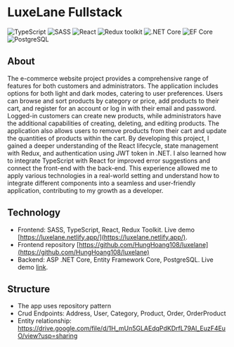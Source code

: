 # LuxeLane Fullstack

![TypeScript](https://img.shields.io/badge/TypeScript-v.4-green)
![SASS](https://img.shields.io/badge/SASS-v.4-hotpink)
![React](https://img.shields.io/badge/React-v.18-blue)
![Redux toolkit](https://img.shields.io/badge/Redux-v.1.9-brown)
![.NET Core](https://img.shields.io/badge/.NET%20Core-v.7-purple)
![EF Core](https://img.shields.io/badge/EF%20Core-v.7-cyan)
![PostgreSQL](https://img.shields.io/badge/PostgreSQL-v.14-drakblue)

## About
The e-commerce website project provides a comprehensive range of features for both customers and administrators. The application includes options for both light and dark modes, catering to user preferences. Users can browse and sort products by category or price, add products to their cart, and register for an account or log in with their email and password. Logged-in customers can create new products, while administrators have the additional capabilities of creating, deleting, and editing products. The application also allows users to remove products from their cart and update the quantities of products within the cart. By developing this project, I gained a deeper understanding of the React lifecycle, state management with Redux, and authentication using JWT token in .NET. I also learned how to integrate TypeScript with React for improved error suggestions and connect the front-end with the back-end. This experience allowed me to apply various technologies in a real-world setting and understand how to integrate different components into a seamless and user-friendly application, contributing to my growth as a developer.

## Technology
* Frontend: SASS, TypeScript, React, Redux Toolkit. Live demo [https://luxelane.netlify.app/](https://luxelane.netlify.app/). 
* Frontend repository [https://github.com/HungHoang108/luxelane](https://github.com/HungHoang108/luxelane)
* Backend: ASP .NET Core, Entity Framework Core, PostgreSQL. Live demo [link](https://luxelane.azurewebsites.net/swagger/index.html).

## Structure
* The app uses repository pattern
* Crud Endpoints: Address, User, Category, Product, Order, OrderProduct
* Entity relationship: 
https://drive.google.com/file/d/1H_mUn5GLAEdqPdKDrfL79Al_EuzF4EuO/view?usp=sharing